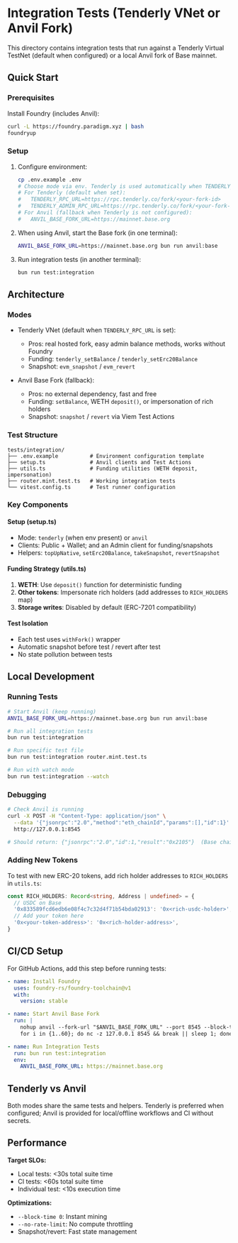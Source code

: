# Integration Tests (Tenderly VNet or Anvil Fork)

This directory contains integration tests that run against a Tenderly Virtual TestNet (default when configured) or a local Anvil fork of Base mainnet.

## Quick Start

### Prerequisites

Install Foundry (includes Anvil):
```bash
curl -L https://foundry.paradigm.xyz | bash
foundryup
```

### Setup

1. Configure environment:
   ```bash
   cp .env.example .env
   # Choose mode via env. Tenderly is used automatically when TENDERLY_RPC_URL is set.
   # For Tenderly (default when set):
   #   TENDERLY_RPC_URL=https://rpc.tenderly.co/fork/<your-fork-id>
   #   TENDERLY_ADMIN_RPC_URL=https://rpc.tenderly.co/fork/<your-fork-id>  # optional, often same as RPC
   # For Anvil (fallback when Tenderly is not configured):
   #   ANVIL_BASE_FORK_URL=https://mainnet.base.org
   ```

2. When using Anvil, start the Base fork (in one terminal):
   ```bash
   ANVIL_BASE_FORK_URL=https://mainnet.base.org bun run anvil:base
   ```

3. Run integration tests (in another terminal):
   ```bash
   bun run test:integration
   ```

## Architecture

### Modes

- Tenderly VNet (default when `TENDERLY_RPC_URL` is set):
  - Pros: real hosted fork, easy admin balance methods, works without Foundry
  - Funding: `tenderly_setBalance` / `tenderly_setErc20Balance`
  - Snapshot: `evm_snapshot` / `evm_revert`

- Anvil Base Fork (fallback):
  - Pros: no external dependency, fast and free
  - Funding: `setBalance`, WETH `deposit()`, or impersonation of rich holders
  - Snapshot: `snapshot` / `revert` via Viem Test Actions

### Test Structure

```
tests/integration/
├── .env.example          # Environment configuration template
├── setup.ts              # Anvil clients and Test Actions
├── utils.ts              # Funding utilities (WETH deposit, impersonation)
├── router.mint.test.ts   # Working integration tests
└── vitest.config.ts      # Test runner configuration
```

### Key Components

#### Setup (setup.ts)
- Mode: `tenderly` (when env present) or `anvil`
- Clients: Public + Wallet; and an Admin client for funding/snapshots
- Helpers: `topUpNative`, `setErc20Balance`, `takeSnapshot`, `revertSnapshot`

#### Funding Strategy (utils.ts)
1. **WETH**: Use `deposit()` function for deterministic funding
2. **Other tokens**: Impersonate rich holders (add addresses to `RICH_HOLDERS` map)
3. **Storage writes**: Disabled by default (ERC-7201 compatibility)

#### Test Isolation
- Each test uses `withFork()` wrapper
- Automatic snapshot before test / revert after test
- No state pollution between tests

## Local Development

### Running Tests

```bash
# Start Anvil (keep running)
ANVIL_BASE_FORK_URL=https://mainnet.base.org bun run anvil:base

# Run all integration tests
bun run test:integration

# Run specific test file
bun run test:integration router.mint.test.ts

# Run with watch mode
bun run test:integration --watch
```

### Debugging

```bash
# Check Anvil is running
curl -X POST -H "Content-Type: application/json" \
  --data '{"jsonrpc":"2.0","method":"eth_chainId","params":[],"id":1}' \
  http://127.0.0.1:8545

# Should return: {"jsonrpc":"2.0","id":1,"result":"0x2105"}  (Base chain ID)
```

### Adding New Tokens

To test with new ERC-20 tokens, add rich holder addresses to `RICH_HOLDERS` in `utils.ts`:

```typescript
const RICH_HOLDERS: Record<string, Address | undefined> = {
  // USDC on Base
  '0x833589fcd6edb6e08f4c7c32d4f71b54bda02913': '0x<rich-usdc-holder>',
  // Add your token here
  '0x<your-token-address>': '0x<rich-holder-address>',
}
```

## CI/CD Setup

For GitHub Actions, add this step before running tests:

```yaml
- name: Install Foundry
  uses: foundry-rs/foundry-toolchain@v1
  with:
    version: stable

- name: Start Anvil Base Fork
  run: |
    nohup anvil --fork-url "$ANVIL_BASE_FORK_URL" --port 8545 --block-time 0 --no-rate-limit > anvil.log 2>&1 &
    for i in {1..60}; do nc -z 127.0.0.1 8545 && break || sleep 1; done

- name: Run Integration Tests  
  run: bun run test:integration
  env:
    ANVIL_BASE_FORK_URL: https://mainnet.base.org
```

## Tenderly vs Anvil

Both modes share the same tests and helpers. Tenderly is preferred when configured; Anvil is provided for local/offline workflows and CI without secrets.

## Performance

**Target SLOs:**
- Local tests: <30s total suite time
- CI tests: <60s total suite time  
- Individual test: <10s execution time

**Optimizations:**
- `--block-time 0`: Instant mining
- `--no-rate-limit`: No compute throttling
- Snapshot/revert: Fast state management
